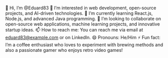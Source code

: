 👋 Hi, I’m @Eduard83
👀 I’m interested in web development, open-source projects, and AI-driven technologies.
🌱 I’m currently learning React.js, Node.js, and advanced Java programming.
💞️ I’m looking to collaborate on open-source web applications, machine learning projects, and innovative startup ideas.
📫 How to reach me: You can reach me via email at eduard83@example.com or on LinkedIn.
😄 Pronouns: He/Him
⚡ Fun fact: I’m a coffee enthusiast who loves to experiment with brewing methods and also a passionate gamer who enjoys retro video games!


<!---
Eduard83/Eduard83 is a ✨ special ✨ repository because its `README.md` (this file) appears on your GitHub profile.
You can click the Preview link to take a look at your changes.
--->
